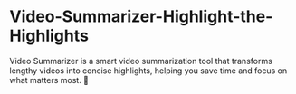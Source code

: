 # Video-Summarizer-Highlight-the-Highlights
Video Summarizer is a smart video summarization tool that transforms lengthy videos into concise highlights, helping you save time and focus on what matters most. 🚀
